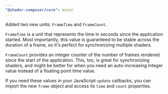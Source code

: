 ```yaml
---
"@shader-composer/core": minor
---
```


Added two new units: `FrameTime` and `FrameCount`.

`FrameTime` is a unit that represents the time in seconds since the application started. Most importantly, this value is guaranteed to be stable across the duration of a frame, so it's perfect for synchronizing multiple shaders.

`FrameCount` provides an integer counter of the number of frames rendered since the start of the application. This, too, is great for synchronizing shaders, and might be better for when you need an auto-increasing integer value instead of a floating point time value.

If you need these values in your JavaScript `update` callbacks, you can import the new `frame` object and access its `time` and `count` properties.
